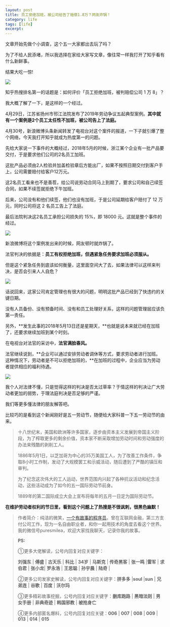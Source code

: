 ```yaml
---
layout: post
title: 员工拒绝加班，被公司给告了赔偿1.8万？网友炸锅！
category: life
tags: [life]
excerpt: 
---
```


文章开始先做个小调查，这个五一大家都出去玩了吗？

为了不给人民添堵，所以我选择在家给大家写文章，像往常一样我打开了知乎看有什么新鲜事。

结果大吃一惊!

![](http://favorites.ren/assets/images/2020/it/jiaban01.jpg) 

知乎热搜排名第一的话题是：如何评价「员工拒绝加班，被判赔偿公司 1 万 8」？

我大概了解了一下，是这样的一个经过。

4月29日，江苏省扬州市邗江法院发布了2019年劳动争议五起典型案例。**其中就有一个案例是2个员工太任性不加班，被公司告上了法庭。**

4月30号，新浪微博头条新闻转发了电视台对这个案件的报道，一下子就引爆了整个网络，今天我打开知乎就成为热度第一的问题。

先给大家说一下事件的大概经过，2018年5月的时候，浙江某个企业有一批产品要交付，于是要求他们公司的2名员工加班。

这批产品必须由2人检验并加盖检验章后方能出厂，如果不按照日期交付到客户手上，公司需要赔付给客户12万元。

这2名员工看来也不是善茬，给公司说劳动合同马上到期了，要求公司和自己续签合同，如果不续签就拒绝下午加班。

后来，公司没有和他们续签，他们也没有加班，于是公司延期给客户赔付了 12 万元，同时公司将这 2 名员工告上了法庭。

最后法院判决这2名员工承担公司损失的 15%，即 18000 元。这就是整个事件的经过。

![](http://favorites.ren/assets/images/2020/it/jiaban02.jpg) 

新浪微博将这个案例发出来的时候，网友顿时就炸锅了。

法官判决的依据是：**员工有权拒绝加班，但遇紧急任务要求加班必须服从。**

但是这个紧急任务到底该如何衡量，这里面空间大了去，如果法律可以这样来判决，是否会引来人人自危？

![](http://favorites.ren/assets/images/2020/it/jiaban03.jpg) 

话说回来，这家公司肯定管理也有很大的问题，明明这批产品已经到了快违约的关键日期。

没有人员备份、没有预备时间、没有和员工处理好关系，这样的问题管理层应该负第一责任。

另外，**发生此事的2018年5月13日还是星期天，**也就是说本来就已经在加班了，还要求继续加班到某个时刻。

在电视台对法官的采访中，**法官满脸春风。**

法官继续说到，**企业可以通过安排劳动者调休等方式，要求劳动者进行加班。这种情况下，劳动者是不可以拒绝加班的，**在加班的过程中，企业应当为劳动者提供相应的福利待遇。

![](http://favorites.ren/assets/images/2020/it/jiaban04.jpg) 

我个人对法律不懂，只是觉得这样的判决是否太过草率？于情这样的判决让广大劳动者更加的弱势，于理法庭判决是否足够的严谨。

我们等更多懂法律的朋友解答吧。

比较巧的是看到这个新闻刚好是五一劳动节，随便给大家科普一下五一劳动节的由来。

>十八世纪末，美国和欧洲等许多国家，逐步由资本主义发展到帝国主义阶段，为了榨取更多的剩余价值，资本家不断采取增加劳动时间和劳动强度的办法来残酷的剥削工人。
>
>1886年5月1日，以芝加哥为中心的35万美国工人，为了改善工作条件，争取8小时工作制，发动了大规模罢工和示威活动，随后遭到了严酷的镇压和审判。
>
>为了纪念这次伟大的工人运动，世界范围内兴起了各种抗议活动和纪念活动，这些活动成为了如今的五一国际劳动节前身。
>
>1889年的第二国际成立大会上宣布将每年的五月一日定为国际劳动节。

**在维护劳动者权利的节日里，看到这个问题上了热搜是不很讽刺，很黑色幽默！**

>作者简介：纯洁的微笑，[一个有故事的程序员](http://www.ityouknow.com/life/2020/03/25/fengkou-10year.html)。曾在互联网金融，第三方支付公司工作，现为一名自由职业者，和你一起用技术的角度去看这个世界。我的微信号puresmilea，欢迎大家找我聊天，记录你我的故事。


>**PS:**
>
>①更多大佬解读，公号内回复对应关键字：
>
>**刘强东** | **傅盛** | **古天乐** | **科比** | **34岁** | **马斯克** | **传奇黑客** | **张一鸣** |**雷军** | **求伯君** | **张小龙**| **罗永浩** | **王思聪** | **孙宇晨** | **陆奇** |
>
>②更多公司发家史解读，公号内回复对应关键字：**拼多多** |**soul** |**sun** | **兄弟连** | **谷歌** | **百度** | **沃尔玛**
>
>③更多精彩故事挖掘，公号内回复对应关键字：**删库跑路** | **黑暗法则** | **男女手册** | **非典奇迹** | **韩国邪教** | **被抢身亡**
>
>④更多内部匿名爆料，公号内回复对应关键：**006** | **007** | **008** | **009** | **013** | **014** | **015**